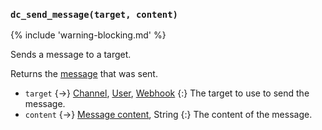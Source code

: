 ### `dc_send_message(target, content)`

{% include 'warning-blocking.md' %}

Sends a message to a target.

Returns the [message](/values/message.md) that was sent.

- `target` {->}
  [Channel](/values/channel.md),
  [User](/values/user.md),
  [Webhook](/values/webhook.md)
  {:} The target to use to send the message.
- `content` {->}
  [Message content](/parsables/message-content.md),
  String
  {:} The content of the message.

<!--
This example shows how you can send a message and add reactions to it as soon as it was sent:

```sc
task(_() -> (
    channel = dc_channel_from_id('YOUR CHANNEL ID');
    message = dc_send_message(channel, 'Test message');
    dc_react(message, '🟥');
    dc_react(message, '🟩');
));
```
-->
